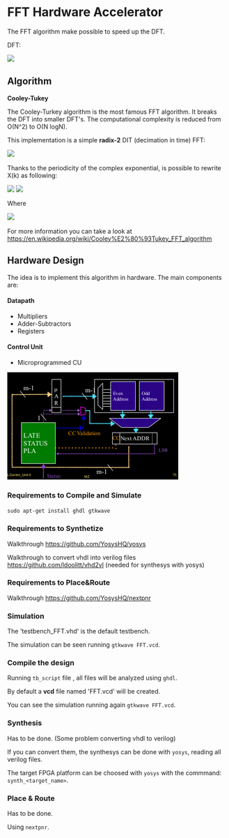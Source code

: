 # FFT Hardware Accelerator

The FFT algorithm make possible to speed up the DFT.

DFT:

<img src="https://render.githubusercontent.com/render/math?math=\huge%20X(k)%20=%20\sum_{n=0}^{N-1}x(n)%20e^{-j\frac{2\pi}{N}nk}">

## Algorithm

<b>Cooley-Tukey</b>

The Cooley-Turkey algorithm is the most famous FFT algorithm. It breaks the DFT into smaller DFT's.
The computational complexity is reduced from O(N^2) to O(N logN).

This implementation is a simple <b>radix-2</b> DIT (decimation in time) FFT:

<img src="https://latex.codecogs.com/svg.latex?\Large&space;X(k)=\sum_{n=0}^{\frac{N}{2}-1}x(2n)e^{-j\frac{2\pi}{\frac{N}{2}}(2n)k}%2B\sum_{n=0}^{\frac{N}{2}-1}x(2n%2B1)%20e^{-j\frac{2\pi}{\frac{N}{2}}(2n%2B1)k}">

Thanks to the periodicity of the complex exponential, is possible to rewrite X(k) as following:

<img src="https://render.githubusercontent.com/render/math?math=X(k)=\large%20\sum_{n=0}^{\frac{N}{2}-1}x(2n)e^{-j\frac{2\pi}{\frac{N}{2}}(2n)k}%2Be^{-j\frac{2\pi}{N}nk}O_k">
<img src="https://render.githubusercontent.com/render/math?math=X(k%2B\frac{N}{2})=\large%20\sum_{n=0}^{\frac{N}{2}-1}x(2n)e^{-j\frac{2\pi}{\frac{N}{2}}(2n)k}-e^{-j\frac{2\pi}{N}nk}O_k">

Where 

<img src="https://render.githubusercontent.com/render/math?math=O_k=\large%20\sum_{n=0}^{\frac{N}{2}-1}x(2n%2B1)e^{-j\frac{2\pi}{\frac{N}{2}}nk}"> 

For more information you can take a look at <https://en.wikipedia.org/wiki/Cooley%E2%80%93Tukey_FFT_algorithm>

## Hardware Design

The idea is to implement this algorithm in hardware. The main components are:

#### Datapath

- Multipliers
- Adder-Subtractors
- Registers

#### Control Unit

- Microprogrammed CU

<img src="https://github.com/EneaDim/FFT_HW/blob/main/uPCU.png">

### Requirements to Compile and Simulate

```sudo apt-get install ghdl gtkwave```

### Requirements to Synthetize

Walkthrough <https://github.com/YosysHQ/yosys>

Walkthrough to convert vhdl into verilog files <https://github.com/ldoolitt/vhd2vl> (needed for synthesys with yosys)

### Requirements to Place&Route

Walkthrough <https://github.com/YosysHQ/nextpnr>

### Simulation

The 'testbench_FFT.vhd' is the default testbench.

The simulation can be seen running ```gtkwave FFT.vcd```.

### Compile the design

Running ```tb_script``` file , all files will be analyzed using ```ghdl```.

By default a <b>vcd</b> file named 'FFT.vcd' will be created.

You can see the simulation running again ```gtkwave FFT.vcd```.

### Synthesis

Has to be done. (Some problem converting vhdl to verilog)

If you can convert them, the synthesys can be done with ```yosys```, reading all verilog files.

The target FPGA platform can be choosed with ```yosys``` with the commmand: ```synth_<target_name>```.

### Place & Route 

Has to be done.

Using ```nextpnr```.
